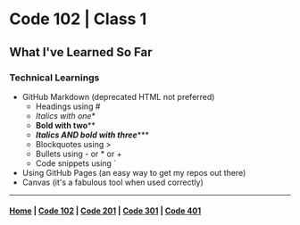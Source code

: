 # Code 102 | Class 1

## What I've Learned So Far

### Technical Learnings
- GitHub Markdown (deprecated HTML not preferred)
   - Headings using #
   - *Italics with one**
   - **Bold with two****
   - ***Italics AND bold with three******
   - Blockquotes using >
   - Bullets using - or * or +
   - Code snippets using `
- Using GitHub Pages (an easy way to get my repos out there)
- Canvas (it's a fabulous tool when used correctly)


***

#### [Home](README.md) | [Code 102](102.md) | [Code 201](201.md) | [Code 301](301.md) | [Code 401](401.md)